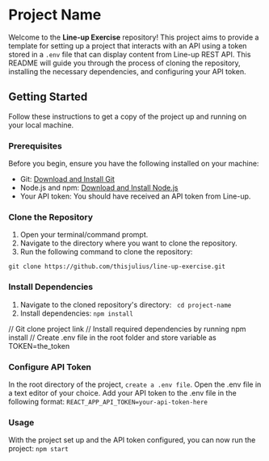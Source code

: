 # Project Name

Welcome to the **Line-up Exercise** repository! This project aims to provide a template for setting up a project that interacts with an API using a token stored in a `.env` file that can display content from Line-up REST API.
This README will guide you through the process of cloning the repository, installing the necessary dependencies, and configuring your API token.

## Getting Started

Follow these instructions to get a copy of the project up and running on your local machine.

### Prerequisites

Before you begin, ensure you have the following installed on your machine:

- Git: [Download and Install Git](https://git-scm.com/downloads)
- Node.js and npm: [Download and Install Node.js](https://nodejs.org/en/download/)
- Your API token: You should have received an API token from Line-up.

### Clone the Repository

1. Open your terminal/command prompt.
2. Navigate to the directory where you want to clone the repository.
3. Run the following command to clone the repository:

```git clone https://github.com/thisjulius/line-up-exercise.git ``` 

### Install Dependencies
1. Navigate to the cloned repository's directory:
    ``` cd project-name```
2. Install dependencies: ``` npm install ``` 


// Git clone project link
// Install required dependencies by running npm install 
// Create .env file in the root folder and store variable as TOKEN=the_token


### Configure API Token
In the root directory of the project, ```create a .env file```.
Open the .env file in a text editor of your choice.
Add your API token to the .env file in the following format:
```REACT_APP_API_TOKEN=your-api-token-here```

### Usage
With the project set up and the API token configured, you can now run the project:
```npm start```
